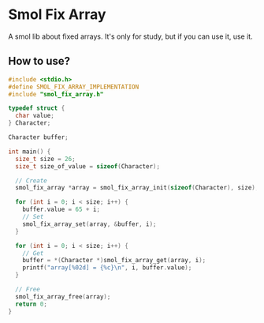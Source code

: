 # Smol Fix Array
A smol lib about fixed arrays.
It's only for study, but if you can use it, use it.

## How to use?
``` c
#include <stdio.h>
#define SMOL_FIX_ARRAY_IMPLEMENTATION
#include "smol_fix_array.h"

typedef struct {
  char value;
} Character;

Character buffer;

int main() {
  size_t size = 26;
  size_t size_of_value = sizeof(Character);

  // Create
  smol_fix_array *array = smol_fix_array_init(sizeof(Character), size);

  for (int i = 0; i < size; i++) {
    buffer.value = 65 + i;
    // Set
    smol_fix_array_set(array, &buffer, i);
  }

  for (int i = 0; i < size; i++) {
    // Get
    buffer = *(Character *)smol_fix_array_get(array, i);
    printf("array[%02d] = {%c}\n", i, buffer.value);
  }

  // Free
  smol_fix_array_free(array);
  return 0;
}
```
